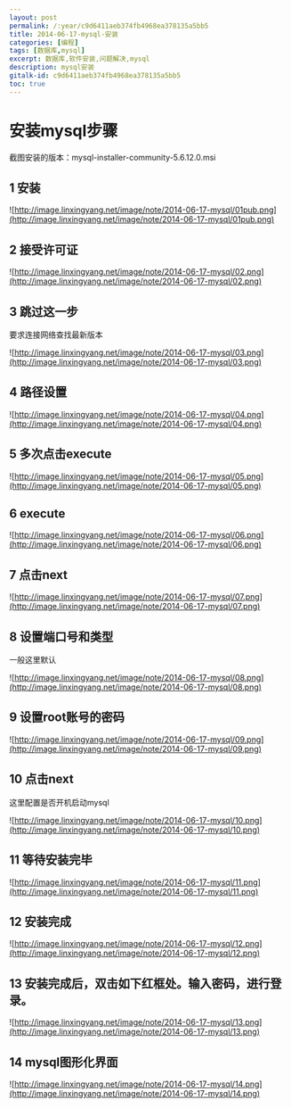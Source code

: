 ```yaml
---
layout: post
permalink: /:year/c9d6411aeb374fb4968ea378135a5bb5
title: 2014-06-17-mysql-安装
categories: [编程]
tags: [数据库,mysql]
excerpt: 数据库,软件安装,问题解决,mysql
description: mysql安装
gitalk-id: c9d6411aeb374fb4968ea378135a5bb5
toc: true
---
```


# 安装mysql步骤

截图安装的版本：mysql-installer-community-5.6.12.0.msi

## 1 安装

![http://image.linxingyang.net/image/note/2014-06-17-mysql/01pub.png](http://image.linxingyang.net/image/note/2014-06-17-mysql/01pub.png)

## 2 接受许可证

![http://image.linxingyang.net/image/note/2014-06-17-mysql/02.png](http://image.linxingyang.net/image/note/2014-06-17-mysql/02.png)

## 3 跳过这一步

要求连接网络查找最新版本

![http://image.linxingyang.net/image/note/2014-06-17-mysql/03.png](http://image.linxingyang.net/image/note/2014-06-17-mysql/03.png)

## 4 路径设置

![http://image.linxingyang.net/image/note/2014-06-17-mysql/04.png](http://image.linxingyang.net/image/note/2014-06-17-mysql/04.png)

## 5 多次点击execute

![http://image.linxingyang.net/image/note/2014-06-17-mysql/05.png](http://image.linxingyang.net/image/note/2014-06-17-mysql/05.png)

## 6 execute

![http://image.linxingyang.net/image/note/2014-06-17-mysql/06.png](http://image.linxingyang.net/image/note/2014-06-17-mysql/06.png)

## 7 点击next

![http://image.linxingyang.net/image/note/2014-06-17-mysql/07.png](http://image.linxingyang.net/image/note/2014-06-17-mysql/07.png)

## 8 设置端口号和类型

一般这里默认

![http://image.linxingyang.net/image/note/2014-06-17-mysql/08.png](http://image.linxingyang.net/image/note/2014-06-17-mysql/08.png)

## 9 设置root账号的密码

![http://image.linxingyang.net/image/note/2014-06-17-mysql/09.png](http://image.linxingyang.net/image/note/2014-06-17-mysql/09.png)

## 10 点击next

这里配置是否开机启动mysql

![http://image.linxingyang.net/image/note/2014-06-17-mysql/10.png](http://image.linxingyang.net/image/note/2014-06-17-mysql/10.png)

## 11 等待安装完毕

![http://image.linxingyang.net/image/note/2014-06-17-mysql/11.png](http://image.linxingyang.net/image/note/2014-06-17-mysql/11.png)

## 12 安装完成

![http://image.linxingyang.net/image/note/2014-06-17-mysql/12.png](http://image.linxingyang.net/image/note/2014-06-17-mysql/12.png)

## 13 安装完成后，双击如下红框处。输入密码，进行登录。

![http://image.linxingyang.net/image/note/2014-06-17-mysql/13.png](http://image.linxingyang.net/image/note/2014-06-17-mysql/13.png)

## 14 mysql图形化界面

![http://image.linxingyang.net/image/note/2014-06-17-mysql/14.png](http://image.linxingyang.net/image/note/2014-06-17-mysql/14.png)
